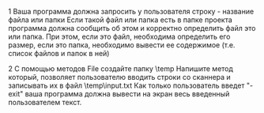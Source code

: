 1
Ваша программа должна запросить у пользователя строку - название файла или папки Если такой файл или папка есть в папке проекта программа должна сообщить об этом и корректно определить файл это или папка. При этом, если это файл, необходима определить его размер, если это папка, необходимо вывести ее содержимое (т.е. список файлов и папок в ней)

2
С помощью методов File создайте папку \temp Напишите метод который, позволяет пользователю вводить строки со сканнера и записывать их в файл \temp\input.txt Как только пользователь введет "-exit" ваша программа должна вывести на экран весь введенный пользователем текст.